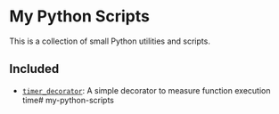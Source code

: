 
# My Python Scripts

This is a collection of small Python utilities and scripts.

## Included

- [`timer_decorator`](timer_decorator/): A simple decorator to measure function execution time# my-python-scripts
